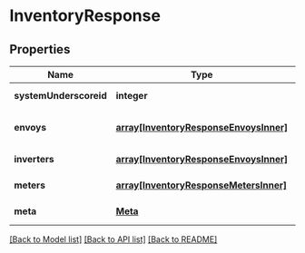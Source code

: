 # InventoryResponse

## Properties
Name | Type | Description | Notes
------------ | ------------- | ------------- | -------------
**systemUnderscoreid** | **integer** |  | [default to null]
**envoys** | [**array[InventoryResponseEnvoysInner]**](InventoryResponseEnvoysInner.md) |  | [optional] [default to null]
**inverters** | [**array[InventoryResponseEnvoysInner]**](InventoryResponseEnvoysInner.md) |  | [default to null]
**meters** | [**array[InventoryResponseMetersInner]**](InventoryResponseMetersInner.md) |  | [default to null]
**meta** | [**Meta**](Meta.md) |  | [default to null]

[[Back to Model list]](../README.md#documentation-for-models) [[Back to API list]](../README.md#documentation-for-api-endpoints) [[Back to README]](../README.md)


